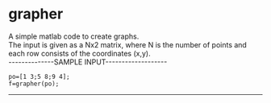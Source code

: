 grapher
==
A simple matlab code to create graphs.  
The input is given as a Nx2 matrix, where N is the number of points and each row consists of the coordinates (x,y).  
 --------------SAMPLE INPUT-------------------  
```
po=[1 3;5 8;9 4];  
f=grapher(po);
```
 --------------------------------------------------


